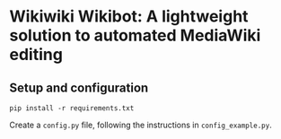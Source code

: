 # Wikiwiki Wikibot: A lightweight solution to automated MediaWiki editing

## Setup and configuration

`pip install -r requirements.txt`

Create a `config.py` file, following the instructions in `config_example.py`.
